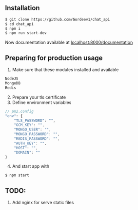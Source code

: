 ## Installation
```bash
$ git clone https://github.com/Gordeev1/chat_api
$ cd chat_api
$ npm i
$ npm run start-dev
```

Now documentation available at [localhost:8000/documentation](localhost:8000/documentation)

## Preparing for production usage
1. Make sure that these modules installed and available
```bash
NodeJS
MongoDB
Redis
```
2. Prepare your tls certificate
3. Define environment variables
```javascript
// pm2.config
"env": {
    "TLS_PASSWORD": "",
    "GCM_KEY": "",
    "MONGO_USER": "",
    "MONGO_PASSWORD": "",
    "REDIS_PASSWORD": "",
    "AUTH_KEY": "",
    "HOST": "",
    "DOMAIN": ""
}
```

4. And start app with
```bash
$ npm start
```

## TODO:
1. Add nginx for serve static files